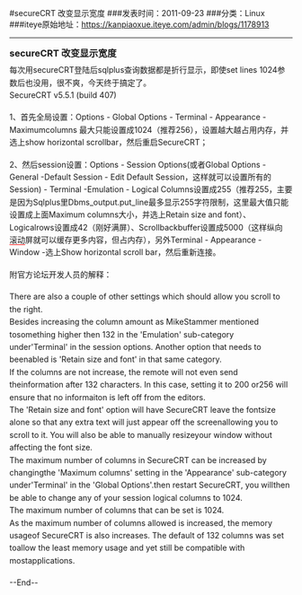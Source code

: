 #secureCRT 改变显示宽度
###发表时间：2011-09-23
###分类：Linux
###iteye原始地址：<a href="https://kanpiaoxue.iteye.com/admin/blogs/1178913" target="_blank">https://kanpiaoxue.iteye.com/admin/blogs/1178913</a>

---

<p><span style="font-family: Helvetica, Arial, sans-serif; line-height: 19px;"> </span></p>
<h2 style="margin-top: 0px; margin-right: 0px; margin-bottom: 0.5em; margin-left: 0px; font-size: 1.17em; line-height: normal; padding: 0px;">secureCRT 改变显示宽度</h2>
<div id="postmessage_920" class="t_msgfont" style="line-height: 1.6em; font-size: 14px;">
 每次用secureCRT登陆后sqlplus查询数据都是折行显示，即使set lines 1024参数后也没用，很不爽，今天终于搞定了。
 <br style="line-height: normal;">SecureCRT v5.5.1 (build 407)&nbsp;
 <br style="line-height: normal;">
 <br style="line-height: normal;">1、首先全局设置：Options - Global Options - Terminal - Appearance - Maximumcolumns 最大只能设置成1024（推荐256），设置越大越占用内存，并选上show horizontal scrollbar，然后重启SecureCRT；
 <br style="line-height: normal;">
 <br style="line-height: normal;">2、然后session设置：Options - Session Options(或者Global Options - General -Default Session - Edit Default Session，这样就可以设置所有的Session) - Terminal -Emulation - Logical Columns设置成255（推荐255，主要是因为Sqlplus里Dbms_output.put_line最多显示255字符限制，这里最大值只能设置成上面Maximum columns大小，并选上Retain size and font）、Logicalrows设置成42（刚好满屏）、Scrollbackbuffer设置成5000（这样纵向
 <span class="t_tag" style="line-height: normal; cursor: pointer; border-bottom-width: 1px; border-bottom-style: solid; border-bottom-color: #ff0000; white-space: nowrap;">滚动</span>屏就可以缓存更多内容，但占内存），另外Terminal - Appearance - Window -选上Show horizontal scroll bar，然后重新连接。
 <br style="line-height: normal;">
 <br style="line-height: normal;">附官方论坛开发人员的解释：
 <br style="line-height: normal;">
 <br style="line-height: normal;">There are also a couple of other settings which should allow you scroll to the right.
 <br style="line-height: normal;">Besides increasing the column amount as MikeStammer mentioned tosomething higher then 132 in the 'Emulation' sub-category under'Terminal' in the session options. Another option that needs to beenabled is 'Retain size and font' in that same category.
 <br style="line-height: normal;">If the columns are not increase, the remote will not even send theinformation after 132 characters. In this case, setting it to 200 or256 will ensure that no informaiton is left off from the editors.
 <br style="line-height: normal;">The 'Retain size and font' option will have SecureCRT leave the fontsize alone so that any extra text will just appear off the screenallowing you to scroll to it. You will also be able to manually resizeyour window without affecting the font size.
 <br style="line-height: normal;">The maximum number of columns in SecureCRT can be increased by changingthe 'Maximum columns' setting in the 'Appearance' sub-category under'Terminal' in the 'Global Options'.then restart SecureCRT, you willthen be able to change any of your session logical columns to 1024.
 <br style="line-height: normal;">The maximum number of columns that can be set is 1024.
 <br style="line-height: normal;">As the maximum number of columns allowed is increased, the memory usageof SecureCRT is also increases. The default of 132 columns was set toallow the least memory usage and yet still be compatible with mostapplications.
 <br style="line-height: normal;">
 <br style="line-height: normal;">--End--
</div>
<p>&nbsp;</p>
